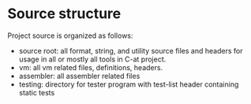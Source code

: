 # Source structure

Project source is organized as follows:

- source root: all format, string, and utility source files and headers for usage in all or mostly all tools in C-at project.
- vm: all vm related files, definitions, headers.
- assembler: all assembler related files
- testing: directory for tester program with test-list header containing static tests
